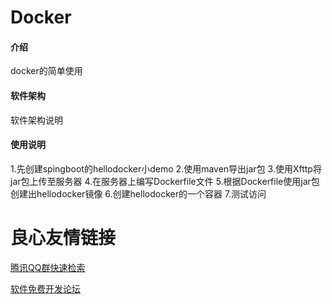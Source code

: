 # Docker

#### 介绍
docker的简单使用

#### 软件架构
软件架构说明



#### 使用说明

1.先创建spingboot的hellodocker小demo
2.使用maven导出jar包
3.使用Xfttp将jar包上传至服务器
4.在服务器上编写Dockerfile文件
5.根据Dockerfile使用jar包创建出hellodocker镜像
6.创建hellodocker的一个容器
7.测试访问


 # 良心友情链接

[腾讯QQ群快速检索](http://u.720life.cn/s/8cf73f7c)

[软件免费开发论坛](http://u.720life.cn/s/bbb01dc0)